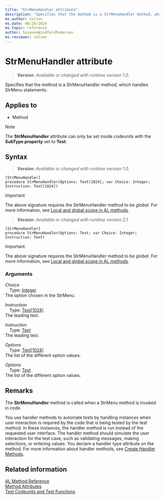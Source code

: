 ```yaml
---
title: "StrMenuHandler attribute"
description: "Specifies that the method is a StrMenuHandler method, which handles StrMenu statements."
ms.author: solsen
ms.date: 08/26/2024
ms.topic: reference
author: SusanneWindfeldPedersen
ms.reviewer: solsen
---
```

[//]: # (START>DO_NOT_EDIT)
[//]: # (IMPORTANT:Do not edit any of the content between here and the END>DO_NOT_EDIT.)
[//]: # (Any modifications should be made in the .xml files in the ModernDev repo.)

# StrMenuHandler attribute
> **Version**: _Available or changed with runtime version 1.0._

Specifies that the method is a StrMenuHandler method, which handles StrMenu statements.


## Applies to

- Method

> [!NOTE]
> The **StrMenuHandler** attribute can only be set inside codeunits with the **SubType property** set to **Test**.

## Syntax


> **Version**: _Available or changed with runtime version 1.0._
```AL
[StrMenuHandler]
procedure StrMenuHandler(Options: Text[1024]; var Choice: Integer; Instruction: Text[1024])
```
> [!IMPORTANT]
> The above signature requires the StrMenuHandler method to be *global*. For more information, see [Local and global scope in AL methods](../devenv-al-methods.md%23local-and-global-scope).

> **Version**: _Available or changed with runtime version 2.1._
```AL
[StrMenuHandler]
procedure StrMenuHandler(Options: Text; var Choice: Integer; Instruction: Text)
```
> [!IMPORTANT]
> The above signature requires the StrMenuHandler method to be *global*. For more information, see [Local and global scope in AL methods](../devenv-al-methods.md%23local-and-global-scope).

### Arguments
*Choice*  
&emsp;Type: [Integer](../methods-auto/integer/integer-data-type.md)  
The option chosen in the StrMenu.  

*Instruction*  
&emsp;Type: [Text[1024]](../methods-auto/text/text-data-type.md)  
The leading text.  

*Instruction*  
&emsp;Type: [Text](../methods-auto/text/text-data-type.md)  
The leading text.  

*Options*  
&emsp;Type: [Text[1024]](../methods-auto/text/text-data-type.md)  
The list of the different option values.  

*Options*  
&emsp;Type: [Text](../methods-auto/text/text-data-type.md)  
The list of the different option values.  

[//]: # (IMPORTANT: END>DO_NOT_EDIT)

## Remarks

The **StrMenuHandler** method is called when a StrMenu method is invoked in code.

You use handler methods to automate tests by handling instances when user interaction is required by the code that is being tested by the test method. In these instances, the handler method is run instead of the requested user interface. The handler method should simulate the user interaction for the test case, such as validating messages, making selections, or entering values. You declare a handler type attribute on the method. For more information about handler methods, see [Create Handler Methods](../devenv-creating-handler-methods.md).

## Related information

[AL Method Reference](../methods-auto/library.md)  
[Method Attributes](devenv-method-attributes.md)  
[Test Codeunits and Test Functions](../devenv-test-codeunits-and-test-methods.md)  
